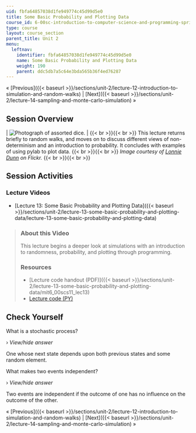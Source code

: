 ```yaml
---
uid: fbfa64857038d1fe949774c45d99d5e0
title: Some Basic Probability and Plotting Data
course_id: 6-00sc-introduction-to-computer-science-and-programming-spring-2011
type: course
layout: course_section
parent_title: Unit 2
menu:
  leftnav:
    identifier: fbfa64857038d1fe949774c45d99d5e0
    name: Some Basic Probability and Plotting Data
    weight: 190
    parent: ddc5db7a5c64e3bda565b36f4ed76287
---
```


« [Previous]({{< baseurl >}}/sections/unit-2/lecture-12-introduction-to-simulation-and-random-walks) | [Next]({{< baseurl >}}/sections/unit-2/lecture-14-sampling-and-monte-carlo-simulation) »

Session Overview
----------------

| ![Photograph of assorted dice.](https://open-learning-course-data-production.s3.amazonaws.com/6-00sc-introduction-to-computer-science-and-programming-spring-2011/3112a1662d7c075230b814159207d282_ses-13.jpg) |  {{< br >}}{{< br >}} This lecture returns briefly to random walks, and moves on to discuss different views of non-determinism and an introduction to probability. It concludes with examples of using pylab to plot data. {{< br >}}{{< br >}} _Image courtesy of [Lonnie Dunn](http://www.flickr.com/photos/archaicwarrior/3992002490/) on Flickr._ {{< br >}}{{< br >}}  

Session Activities
------------------

### Lecture Videos

*   [Lecture 13: Some Basic Probability and Plotting Data]({{< baseurl >}}/sections/unit-2/lecture-13-some-basic-probability-and-plotting-data/lecture-13-some-basic-probability-and-plotting-data)

> ### About this Video
> 
> This lecture begins a deeper look at simulations with an introduction to randomness, probability, and plotting through programming.
> 
> ### Resources
> 
> *   [Lecture code handout (PDF)]({{< baseurl >}}/sections/unit-2/lecture-13-some-basic-probability-and-plotting-data/mit6_00scs11_lec13)
> *   [Lecture code (PY)](https://open-learning-course-data-production.s3.amazonaws.com/6-00sc-introduction-to-computer-science-and-programming-spring-2011/f0a94a6dac1ad9ae326b69a20d7bf420_lec13.py)

Check Yourself
--------------

What is a stochastic process?

› _View/hide answer_

One whose next state depends upon both previous states and some random element.

What makes two events independent?

› _View/hide answer_

Two events are independent if the outcome of one has no influence on the outcome of the other.

« [Previous]({{< baseurl >}}/sections/unit-2/lecture-12-introduction-to-simulation-and-random-walks) | [Next]({{< baseurl >}}/sections/unit-2/lecture-14-sampling-and-monte-carlo-simulation) »